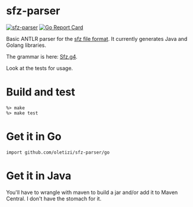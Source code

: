 # sfz-parser
[![sfz-parser](https://circleci.com/gh/oletizi/sfz-parser.svg?style=shield)](https://circleci.com/gh/oletizi/sfz-parser)
[![Go Report Card](https://goreportcard.com/badge/github.com/oletizi/sfz-parser)](https://goreportcard.com/report/github.com/oletizi/sfz-parser)

Basic ANTLR parser for the [sfz file format](https://sfzformat.com/). It currently generates Java and Golang libraries.

The grammar is here: [Sfz.g4](Sfz.g4).

Look at the tests for usage.

# Build and test
    
    %> make
    %> make test
    
# Get it in Go

    import github.com/oletizi/sfz-parser/go

# Get it in Java

You'll have to wrangle with maven to build a jar and/or add it to Maven Central. I don't have the stomach for it.


